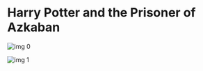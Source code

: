 # Harry Potter and the Prisoner of Azkaban

![img 0](https://i.imgur.com/hZS7MKN.jpg)

![img 1](https://i.imgur.com/DoqBOl7.png)

